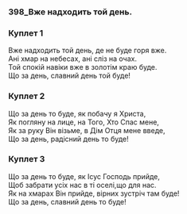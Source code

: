 ### 398_Вже надходить той день.
### Куплет 1
Вже надходить той день, де не буде горя вже. <br/>Ані хмар на небесах, ані сліз на очах.<br/>Той спокій навіки вже в золотім краю буде. <br/>Що за день, славний день той буде!
### Куплет 2
Що за день то буде, як побачу я Христа, <br/>Як погляну на лице, на Того, Хто Спас мене,<br/>Як за руку Він візьме, в Дім Отця мене введе, <br/>Що за день, радісний день то буде!
### Куплет 3
Що за день то буде, як Ісус Господь прийде, <br/>Щоб забрати усіх нас в ті оселі,що для нас.<br/>Як на хмарах Він прийде, вірних зустріч там буде! <br/>Що за день, славний день то буде!
